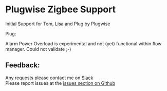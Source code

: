 # Plugwise Zigbee Support

Initial Support for Tom, Lisa and Plug by Plugwise

Plug:

Alarm Power Overload is experimental and not (yet) functional within flow manager.
Could not validate ;-)

## Feedback:

Any requests please contact me on [Slack](https://athomcommunity.slack.com/team/kasteleman)    
Please report issues at the [issues section on Github](https://github.com/kasteleman/com.plugwise.zigbee/issues)
